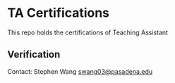 # TA Certifications

This repo holds the certifications of Teaching Assistant

## Verification

Contact:
Stephen Wang
swang03@pasadena.edu
